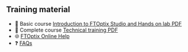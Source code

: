 ## Training material

- 📘 Basic course [Introduction to FTOptix Studio and Hands on lab PDF](https://github.com/massimovar/LearningFTOptix/blob/main/pdf/Introduction_to_FactoryTalk_Optix_Visualization_Platform_Hands_On_Lab.pdf)
- 📗 Complete course [Technical training PDF](https://github.com/massimovar/LearningFTOptix/blob/main/pdf/FTOptix_Technical_training.pdf)
- 🌐 [FTOptix Online Help](https://www.rockwellautomation.com/en-us/docs/factorytalk-optix/current/contents-ditamap.html)
- ❓ [FAQs](https://rockwellautomation.custhelp.com/app/answers/answer_view/a_id/1141346/loc/en_US)

